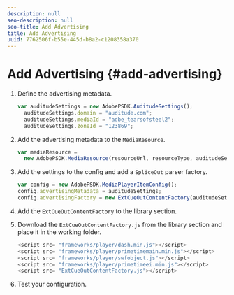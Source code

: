 ```yaml
---
description: null
seo-description: null
seo-title: Add Advertising
title: Add Advertising
uuid: 7762506f-b55e-445d-b8a2-c1208358a370
---
```


# Add Advertising {#add-advertising}

1. Define the advertising metadata.

   ```js
   var auditudeSettings = new AdobePSDK.AuditudeSettings(); 
     auditudeSettings.domain = "auditude.com"; 
     auditudeSettings.mediaId = "adbe_tearsofsteel2"; 
     auditudeSettings.zoneId = "123869";
   ```

1. Add the advertising metadata to the `MediaResource`.

   ```js
   var mediaResource =  
     new AdobePSDK.MediaResource(resourceUrl, resourceType, auditudeSettings, false);
   ```

1. Add the settings to the config and add a `SpliceOut` parser factory.

   ```js
   var config = new AdobePSDK.MediaPlayerItemConfig(); 
   config.advertisingMetadata = auditudeSettings; 
   config.advertisingFactory = new ExtCueOutContentFactory(auditudeSettings);
   ```

1. Add the `ExtCueOutContentFactory` to the library section.
1. Download the `ExtCueOutContentFactory.js` from the library section and place it in the working folder.

   ```js
   <script src= "frameworks/player/dash.min.js"></script> 
   <script src= "frameworks/player/primetimemain.min.js"></script> 
   <script src= "frameworks/player/swfobject.js"></script> 
   <script src= "frameworks/player/primetimeei.min.js"></script> 
   <script src= "ExtCueOutContentFactory.js"></script>
   ```

1. Test your configuration.
